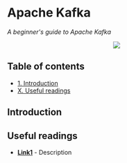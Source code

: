 # Apache Kafka
*A beginner's guide to Apache Kafka*

<p align="middle">
<img src="http://link.png" />
</p>

## Table of contents

- [1. Introduction](#introduction)
- [X. Useful readings](#useful-readings)

## Introduction


## Useful readings

- [**Link1**](https:link1.com) - Description
